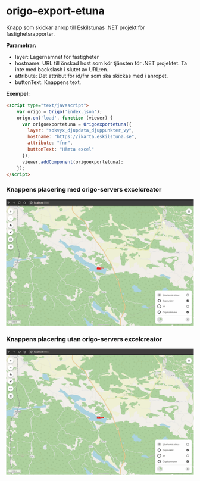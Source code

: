 # origo-export-etuna

Knapp som skickar anrop till Eskilstunas .NET projekt för fastighetsrapporter.

**Parametrar:**
- layer: Lagernamnet för fastigheter
- hostname: URL till önskad host som kör tjänsten för .NET projektet. Ta inte med backslash i slutet av URL:en.
- attribute: Det attribut för id/fnr som ska skickas med i anropet.
- buttonText: Knappens text.

**Exempel:**
```HTML
<script type="text/javascript">
    var origo = Origo('index.json');
    origo.on('load', function (viewer) {
      var origoexportetuna = Origoexportetuna({
        layer: "sokvyx_djupdata_djuppunkter_vy",
        hostname: "https://ikarta.eskilstuna.se",
        attribute: "fnr",
        buttonText: "Hämta excel"
      });
      viewer.addComponent(origoexportetuna);
    });
</script>
```

### Knappens placering med origo-servers excelcreator
![](hamtaexcel1.gif)

### Knappens placering utan origo-servers excelcreator
![](hamtaexcel2.gif)
